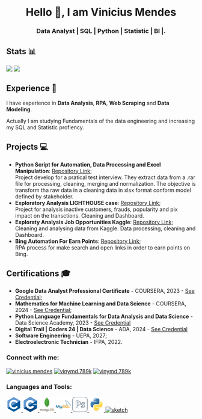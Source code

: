 <h1 align="center">Hello 👋, I am Vinicius Mendes</h1>
<h3 align="center">Data Analyst | SQL | Python | Statistic | BI |.</h3>

## Stats 📊
<img src="https://github-readme-streak-stats.herokuapp.com/?user=vinimendesk&theme=dark&count_private=true&bg_color=0d1116&title_color=ce09ec&text_color=a4aacb"> <img src="https://github-readme-stats.vercel.app/api/top-langs/?username=vinimendesk&layout=compact&theme=dark">

## Experience 💼
I have experience in **Data Analysis**, **RPA**, **Web Scraping** and **Data Modeling**.

Actually I am studying Fundamentals of the data engineering and increasing my SQL and Statistic profiency.

## Projects 💻
- **Python Script for Automation, Data Processing and Excel Manipulation**: [Repository Link](https://github.com/vinimendesk/Case_Advbox-Automacao_ProcessamentoDeDados_ManipulacaoExcel); <br>
  Project develop for a pratical test interview. They extract data from a .rar file for processing, cleaning, merging and normalization. The objective is transform tha raw data in a cleaning data in xlsx format conform model defined by stakeholder. 
- **Exploratory Analysis LIGHTHOUSE case**: [Repository Link](https://github.com/vinimendesk/Desafio_LIGHTHOUSE_Analise_Exploratoria); <br>
  Project for analysis inactive customers, frauds, popularity and pix impact on the transctions. Cleaning and Dashboard.
- **Exploraty Analysis Job Opportunities Kaggle**: [Repository Link](https://github.com/vinimendesk/Exploratory_Analyts_Job_Opportunities_Kaggle); <br>
  Cleaning and analysing data from Kaggle. Data processing, cleaning and Dashboard.
- **Bing Automation For Earn Points**: [Repository Link](https://github.com/vinimendesk/automa-o_bing); <br>
  RPA process for make search and open links in order to earn points on Bing.

## Certifications 🎓
- **Google Data Analyst Professional Certificate** - COURSERA, 2023 - <a target="_blank" href="(https://www.credly.com/badges/de20ec39-e34c-44f1-b81a-eff85458ea77/linked_in_profile)">See Credential</a>;
- **Mathematics for Machine Learning and Data Science** - COURSERA, 2024 - <a target="_blank" href="(https://www.coursera.org/account/accomplishments/specialization/LGSV97APTY6A)">See Credential</a>;
- **Python Language Fundamentals for Data Analysis and Data Science** - Data Science Academy, 2023 - <a target="_blank" href="https://mycourse.app/XhMj4cHHRrqFNBiD8">See Credential</a>
- **Digital Trail | Coders 24 | Data Science** - ADA, 2024 - <a target="_blank" href="(https://ada.tech/certificado?code=1acc10d6-c727-ae6e-0687-ec73d37065bd)">See Credential</a>
- **Software Engineering** - UEPA, 2027;
- **Electroelectronic Technician** - IFPA, 2022.

<h3 align="left">Connect with me:</h3>
<p align="left">
<a href="https://linkedin.com/in/vinicius mendes" target="blank"><img align="center" src="https://raw.githubusercontent.com/rahuldkjain/github-profile-readme-generator/master/src/images/icons/Social/linked-in-alt.svg" alt="vinicius mendes" height="30" width="40" /></a>
<a href="https://kaggle.com/vinymd.789k" target="blank"><img align="center" src="https://raw.githubusercontent.com/rahuldkjain/github-profile-readme-generator/master/src/images/icons/Social/kaggle.svg" alt="vinymd.789k" height="30" width="40" /></a>
<a href="https://instagram.com/vinymd.789k" target="blank"><img align="center" src="https://raw.githubusercontent.com/rahuldkjain/github-profile-readme-generator/master/src/images/icons/Social/instagram.svg" alt="vinymd.789k" height="30" width="40" /></a>
</p>

<h3 align="left">Languages and Tools:</h3>
<p align="left"> <a href="https://www.cprogramming.com/" target="_blank" rel="noreferrer"> <img src="https://raw.githubusercontent.com/devicons/devicon/master/icons/c/c-original.svg" alt="c" width="40" height="40"/> </a> <a href="https://www.w3schools.com/cpp/" target="_blank" rel="noreferrer"> <img src="https://raw.githubusercontent.com/devicons/devicon/master/icons/cplusplus/cplusplus-original.svg" alt="cplusplus" width="40" height="40"/> </a> <a href="https://www.mongodb.com/" target="_blank" rel="noreferrer"> <img src="https://raw.githubusercontent.com/devicons/devicon/master/icons/mongodb/mongodb-original-wordmark.svg" alt="mongodb" width="40" height="40"/> </a> <a href="https://www.mysql.com/" target="_blank" rel="noreferrer"> <img src="https://raw.githubusercontent.com/devicons/devicon/master/icons/mysql/mysql-original-wordmark.svg" alt="mysql" width="40" height="40"/> </a> <a href="https://www.photoshop.com/en" target="_blank" rel="noreferrer"> <img src="https://raw.githubusercontent.com/devicons/devicon/master/icons/photoshop/photoshop-line.svg" alt="photoshop" width="40" height="40"/> </a> <a href="https://www.python.org" target="_blank" rel="noreferrer"> <img src="https://raw.githubusercontent.com/devicons/devicon/master/icons/python/python-original.svg" alt="python" width="40" height="40"/> </a> <a href="https://www.sketch.com/" target="_blank" rel="noreferrer"> <img src="https://www.vectorlogo.zone/logos/sketchapp/sketchapp-icon.svg" alt="sketch" width="40" height="40"/> </a> </p>
